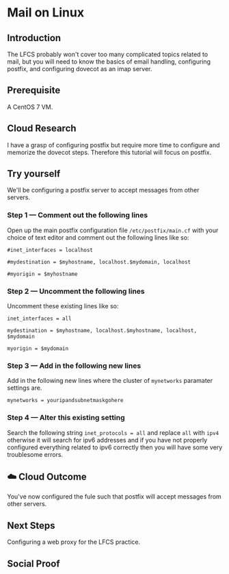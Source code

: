 
# Mail on Linux

## Introduction

The LFCS probably won't cover too many complicated topics related to mail, but you will need to know the basics of email handling, configuring postfix, and configuring dovecot as an imap server.

## Prerequisite

A CentOS 7 VM.


## Cloud Research

I have a grasp of configuring postfix but require more time to configure and memorize the dovecot steps. Therefore this tutorial will focus on postfix.

## Try yourself

We'll be configuring a postfix server to accept messages from other servers.

### Step 1 — Comment out the following lines

Open up the main postfix configuration file ```/etc/postfix/main.cf``` with your choice of text editor and comment out the following lines like so:

```
#inet_interfaces = localhost
```

```
#mydestination = $myhostname, localhost.$mydomain, localhost
```

```
#myorigin = $myhostname
```

### Step 2 — Uncomment the following lines

Uncomment these existing lines like so:

```
inet_interfaces = all
```

```
mydestination = $myhostname, localhost.$myhostname, localhost, $mydomain
```

```
myorigin = $mydomain
```

### Step 3 — Add in the following new lines

Add in the following new lines where the cluster of  ```mynetworks``` paramater settings are.

```
mynetworks = youripandsubnetmaskgohere
```

### Step 4 — Alter this existing setting

Search the following string ```inet_protocols = all``` and replace ```all``` with ```ipv4``` otherwise it will search for ipv6 addresses and if you have not properly configured everything related to ipv6 correctly then you will have some very troublesome errors.

## ☁️ Cloud Outcome

You've now configured the fule such that postfix will accept messages from other servers.

## Next Steps

Configuring a web proxy for the LFCS practice.

## Social Proof

[]()

